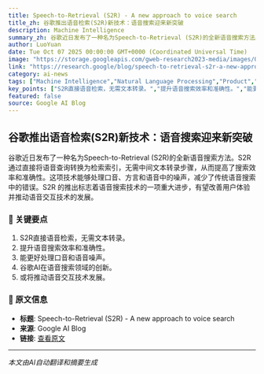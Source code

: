 ```yaml
---
title: Speech-to-Retrieval (S2R) - A new approach to voice search
title_zh: 谷歌推出语音检索(S2R)新技术：语音搜索迎来新突破
description: Machine Intelligence
summary_zh: 谷歌近日发布了一种名为Speech-to-Retrieval (S2R)的全新语音搜索方法。S2R 通过直接将语音查询转换为检索索引，无需中间文本转录步骤，从而提高了搜索效率和准确性。这项技术能够处理口音、方言和语音中的噪声，减少了传统语音搜索中的错误。S2R 的推出标志着语音搜索技术的一项重大进步，有望改善用户体验并推动语音交互技术的发展。
author: LuoYuan
date: Tue Oct 07 2025 00:00:00 GMT+0000 (Coordinated Universal Time)
image: "https://storage.googleapis.com/gweb-research2023-media/images/Open_Graph.width-800.format-jpeg.jpg"
link: "https://research.google/blog/speech-to-retrieval-s2r-a-new-approach-to-voice-search/"
category: ai-news
tags: ["Machine Intelligence","Natural Language Processing","Product","AI","人工智能","研究"]
key_points: ["S2R直接语音检索，无需文本转录。","提升语音搜索效率和准确性。","能更好处理口音和语音噪声。","谷歌AI在语音搜索领域的创新。","或将推动语音交互技术发展。"]
featured: false
source: Google AI Blog
---
```


## 谷歌推出语音检索(S2R)新技术：语音搜索迎来新突破

谷歌近日发布了一种名为Speech-to-Retrieval (S2R)的全新语音搜索方法。S2R 通过直接将语音查询转换为检索索引，无需中间文本转录步骤，从而提高了搜索效率和准确性。这项技术能够处理口音、方言和语音中的噪声，减少了传统语音搜索中的错误。S2R 的推出标志着语音搜索技术的一项重大进步，有望改善用户体验并推动语音交互技术的发展。

### 🔑 关键要点
1. S2R直接语音检索，无需文本转录。
2. 提升语音搜索效率和准确性。
3. 能更好处理口音和语音噪声。
4. 谷歌AI在语音搜索领域的创新。
5. 或将推动语音交互技术发展。


### 📰 原文信息
- **标题**: Speech-to-Retrieval (S2R) - A new approach to voice search
- **来源**: Google AI Blog
- **链接**: [查看原文](https://research.google/blog/speech-to-retrieval-s2r-a-new-approach-to-voice-search/)

---
*本文由AI自动翻译和摘要生成*

